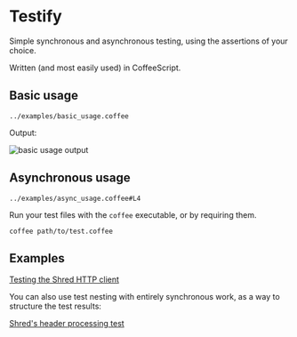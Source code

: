 # Testify

Simple synchronous and asynchronous testing, using the assertions of your choice.

Written (and most easily used) in CoffeeScript.

## Basic usage

```../examples/basic_usage.coffee```

Output:

![basic usage output](https://raw.github.com/automatthew/testify/documentation/doc/basic_usage.png)


## Asynchronous usage

```../examples/async_usage.coffee#L4```


Run your test files with the `coffee` executable, or by requiring them.

    coffee path/to/test.coffee

## Examples

[Testing the Shred HTTP client](https://github.com/automatthew/shred/blob/master/test/shred_test.coffee)

You can also use test nesting with entirely synchronous work, as a way to structure the
test results:

[Shred's header processing test](https://github.com/automatthew/shred/blob/master/test/headers_test.coffee)




